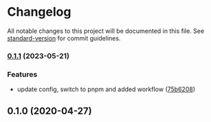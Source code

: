 # Changelog

All notable changes to this project will be documented in this file. See [standard-version](https://github.com/conventional-changelog/standard-version) for commit guidelines.

### [0.1.1](https://github.com/lasalefamine/tsconfig/compare/v0.1.0...v0.1.1) (2023-05-21)


### Features

* update config, switch to pnpm and added workflow ([75b6208](https://github.com/lasalefamine/tsconfig/commit/75b620890544d23615542dc520a97ebd2dc5fb47))

## 0.1.0 (2020-04-27)
